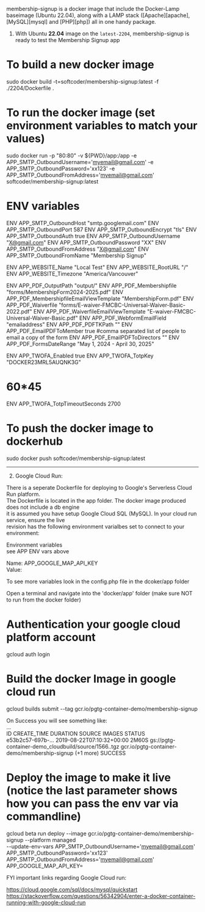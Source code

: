membership-signup is a docker image that include the Docker-Lamp baseimage (Ubuntu 22.04), along with a LAMP stack ([Apache][apache], [MySQL][mysql] and [PHP][php]) all in one handy package.

1. With Ubuntu **22.04** image on the `latest-2204`, membership-signup is ready to test the Membership Signup app

# To build a new docker image  
sudo docker build -t=softcoder/membership-signup:latest -f ./2204/Dockerfile .  

# To run the docker image (set environment variables to match your values)
sudo docker run -p "80:80" -v ${PWD}/app:/app -e APP_SMTP_OutboundUsername='myemail@gmail.com' -e APP_SMTP_OutboundPassword='xx123' -e APP_SMTP_OutboundFromAddress='myemail@gmail.com' softcoder/membership-signup:latest  

# ENV variables
ENV APP_SMTP_OutboundHost "smtp.googlemail.com"
ENV APP_SMTP_OutboundPort 587
ENV APP_SMTP_OutboundEncrypt "tls"
ENV APP_SMTP_OutboundAuth true
ENV APP_SMTP_OutboundUsername "X@gmail.com"
ENV APP_SMTP_OutboundPassword "XX"
ENV APP_SMTP_OutboundFromAddress "X@gmail.com"
ENV APP_SMTP_OutboundFromName "Membership Signup"

ENV APP_WEBSITE_Name "Local Test"
ENV APP_WEBSITE_RootURL "/"
ENV APP_WEBSITE_Timezone "America/Vancouver"

ENV APP_PDF_OutputPath "output/"
ENV APP_PDF_Membershipfile "forms/MembershipForm2024-2025.pdf"
ENV APP_PDF_MembershipfileEmailViewTemplate "MembershipForm.pdf"
ENV APP_PDF_Waiverfile "forms/E-waiver-FMCBC-Universal-Waiver-Basic-2022.pdf"
ENV APP_PDF_WaiverfileEmailViewTemplate "E-waiver-FMCBC-Universal-Waiver-Basic.pdf"
ENV APP_PDF_WebformEmailField "emailaddress"
ENV APP_PDF_PDFTKPath ""
ENV APP_PDF_EmailPDFToMember true
#comma separated list of people to email a copy of the form
ENV APP_PDF_EmailPDFToDirectors ""
ENV APP_PDF_FormsDateRange "May 1, 2024 - April 30, 2025"

ENV APP_TWOFA_Enabled true
ENV APP_TWOFA_TotpKey "DOCKER23MRL5AUQNK3G"
# 60*45
ENV APP_TWOFA_TotpTimeoutSeconds 2700

# To push the docker image to dockerhub  
sudo docker push softcoder/membership-signup:latest  
  
---  

2. Google Cloud Run:  

There is a seperate Dockerfile for deploying to Google's Serverless Cloud Run platform.  
The Dockerfile is located in the app folder. The docker image produced does not include a db engine  
it is assumed you have setup Google Cloud SQL (MySQL). In your cloud run service, ensure the live   
revision has the following environment varialbes set to connect to your environment:  

Environment variables  
see APP ENV vars above

Name: APP_GOOGLE_MAP_API_KEY  
Value: <your api key>  

To see more variables look in the config.php file in the dcoker/app folder  

Open a terminal and navigate into the 'docker/app' folder (make sure NOT to run from the docker folder)  

# Authentication your google cloud platform account
gcloud auth login  

# Build the docker Image in google cloud run  
gcloud builds submit --tag gcr.io/pgtg-container-demo/membership-signup  

On Success you will see something like:  
...  
ID                CREATE_TIME               DURATION SOURCE                                               IMAGES                                          STATUS  
e53b2c57-697b-... 2019-08-22T07:10:32+00:00 2M60S    gs://pgtg-container-demo_cloudbuild/source/1566..tgz gcr.io/pgtg-container-demo/membership-signup (+1 more)  SUCCESS  

# Deploy the image to make it live (notice the last parameter shows how you can pass the env var via commandline)  
gcloud beta run deploy --image gcr.io/pgtg-container-demo/membership-signup --platform managed \
       --update-env-vars APP_SMTP_OutboundUsername='myemail@gmail.com' APP_SMTP_OutboundPassword='xx123' APP_SMTP_OutboundFromAddress='myemail@gmail.com' APP_GOOGLE_MAP_API_KEY=<your api key>  

FYI important links regarding Google Cloud run:  

https://cloud.google.com/sql/docs/mysql/quickstart  
https://stackoverflow.com/questions/56342904/enter-a-docker-container-running-with-google-cloud-run  


